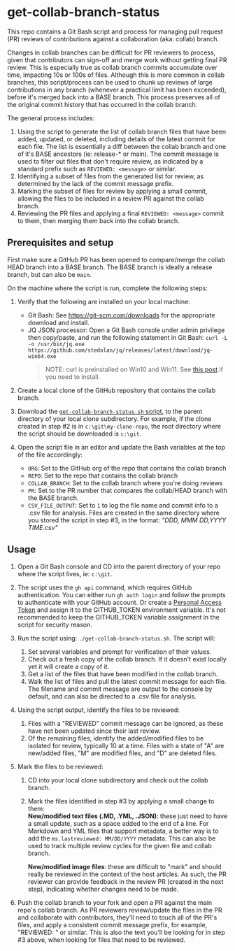 # get-collab-branch-status

This repo contains a Git Bash script and process for managing pull request (PR) reviews of contributions against a collaboration (aka: collab) branch.

Changes in collab branches can be difficult for PR reviewers to process, given that contributors can sign-off and merge work without getting final PR review. This is especially true as collab branch commits accumulate over time, impacting 10s or 100s of files. Although this is more common in collab branches, this script/process can be used to chunk up reviews of large contributions in any branch (whenever a practical limit has been exceeded), before it's merged back into a BASE branch. This process preserves all of the original commit history that has occurred in the collab branch.

The general process includes:  

1. Using the script to generate the list of collab branch files that have been added, updated, or deleted, including details of the latest commit for each file. The list is essentially a diff between the collab branch and one of it's BASE ancestors (ie: release-* or main). The commit message is used to filter out files that don't require review, as indicated by a standard prefix such as `REVIEWED: <message>` or similar.
2. Identifying a subset of files from the generated list for review, as determined by the lack of the commit message prefix. 
3. Marking the subset of files for review by applying a small commit, allowing the files to be included in a review PR against the collab branch.
4. Reviewing the PR files and applying a final `REVIEWED: <message>` commit to them, then merging them back into the collab branch.

## Prerequisites and setup

First make sure a GitHub PR has been opened to compare/merge the collab HEAD branch into a BASE branch. The BASE branch is ideally a release branch, but can also be `main`.

On the machine where the script is run, complete the following steps:

1. Verify that the following are installed on your local machine:
   - Git Bash: See https://git-scm.com/downloads for the appropriate download and install.
   - JQ JSON processor: Open a Git Bash console under admin privilege then copy/paste, and run the following statement in Git Bash:
         `curl -L -o /usr/bin/jq.exe https://github.com/stedolan/jq/releases/latest/download/jq-win64.exe`
     > NOTE: curl is preinstalled on Win10 and Win11. See [this post](https://stackoverflow.com/a/16216825) if you need to install.

2. Create a local clone of the GitHub repository that contains the collab branch.

3. Download the [`get-collab-branch-status.sh` script](https://github.com/BryanLa/get-collab-branch-status/blob/main/get-collab-branch-status.sh), to the parent directory of your local clone subdirectory. For example, if the clone created in step #2 is in `c:\git\my-clone-repo`, the root directory where the script should be downloaded is `c:\git`.  

4. Open the script file in an editor and update the Bash variables at the top of the file accordingly:
   - `ORG`: Set to the GitHub org of the repo that contains the collab branch
   - `REPO`: Set to the repo that contains the collab branch
   - `COLLAB_BRANCH`: Set to the collab branch where you're doing reviews
   - `PR`: Set to the PR number that compares the collab/HEAD branch with the BASE branch.
   - `CSV_FILE_OUTPUT`: Set to `1` to log the file name and commit info to a .csv file for analysis. Files are created in the same directory where you stored the script in step #3, in the format: *"DDD, MMM DD,YYYY TIME.csv"*   

## Usage

1. Open a Git Bash console and CD into the parent directory of your repo where the script lives, ie: `c:\git`.  

2. The script uses the `gh api` command, which requires GitHub authentication. You can either run `gh auth login` and follow the prompts to authenticate with your GitHub account. Or create a [Personal Access Token](https://docs.github.com/en/authentication/keeping-your-account-and-data-secure/managing-your-personal-access-tokens) and assign it to the GITHUB_TOKEN environment variable. It's not recommended to keep the GITHUB_TOKEN variable assignment in the script for security reason.

2. Run the script using: `./get-collab-branch-status.sh`. The script will:  
   1. Set several variables and prompt for verification of their values.
   2. Check out a fresh copy of the collab branch. If it doesn't exist locally yet it will create a copy of it.
   3. Get a list of the files that have been modified in the collab branch.
   4. Walk the list of files and pull the latest commit message for each file. The filename and commit message are output to the console by default, and can also be directed to a .csv file for analysis.

3. Using the script output, identify the files to be reviewed:  
   1. Files with a "REVIEWED" commit message can be ignored, as these have not been updated since their last review.  
   2. Of the remaining files, identify the added/modified files to be isolated for review, typically 10 at a time. Files with a state of "A" are new/added files, "M" are modified files, and "D" are deleted files. 

4. Mark the files to be reviewed:  
   1. CD into your local clone subdirectory and check out the collab branch.  
   2. Mark the files identified in step #3 by applying a small change to them:  
      **New/modified text files (.MD, .YML, .JSON)**: these just need to have a small update, such as a space added to the end of a line. For Markdown and YML files that support metadata, a better way is to add the `ms.lastreviewed: MM/DD/YYYY` metadata. This can also be used to track multiple review cycles for the given file and collab branch. 
      
      **New/modified image files**: these are difficult to "mark" and should really be reviewed in the context of the host articles. As such, the PR reviewer can provide feedback in the review PR (created in the next step), indicating whether changes need to be made.   

5.  Push the collab branch to your fork and open a PR against the main repo's collab branch. As PR reviewers review/update the files in the PR and collaborate with contributors, they'll need to touch all of the PR's files, and apply a consistent commit message prefix, for example, "REVIEWED: <description of updates>" or similar. This is also the text you'll be looking for in step #3 above, when looking for files that need to be reviewed.  

